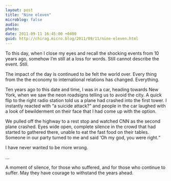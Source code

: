```yaml
---
layout: post
title: "Nine eleven"
microblog: false
audio: 
photo: 
date: 2011-09-11 16:45:00 +0400
guid: http://chirag.micro.blog/2011/09/11/nine-eleven.html
---
```

<p>To this day, when I close my eyes and recall the shocking events from 10 years ago, somehow I’m still at a loss for words. Still cannot describe the event. Still.</p>
<p>The impact of the day is continued to be felt the world over. Every thing from the the economy to international relations has changed. Everything.</p>
<p>Ten years ago to this date and time, I was in a car, heading towards New York, when we saw the neon roadsigns telling us to avoid the city. A quick flip to the right radio station told us a plane had crashed into the first tower. I instantly reacted with “a suicide attack?” and people in the car laughed with a look of bewilderment on their face that I had come up with the option.</p>
<p>We pulled off the highway to a rest stop and watched CNN as the second plane crashed. Eyes wide open, complete silence in the crowd that had started to gathered there, unable to eat the fast food on their tables. Someone in our party turned to me and said ‘Oh my god, you were right.“</p>
<p>I have never wanted to be more wrong.</p>
<p>…</p>
<p>A moment of silence, for those who suffered, and for those who continue to suffer. May they have courage to withstand the years ahead.</p>
